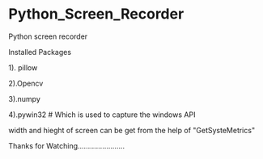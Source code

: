 # Python_Screen_Recorder

Python screen recorder

Installed Packages

1). pillow


2).Opencv


3).numpy


4).pywin32 # Which is used to capture the windows API




width and hieght of screen can be get from the help of "GetSysteMetrics"



Thanks for Watching.......................
